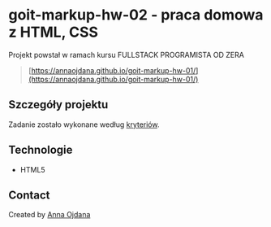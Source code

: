 # goit-markup-hw-02 - praca domowa z HTML, CSS

Projekt powstał w ramach kursu FULLSTACK PROGRAMISTA OD ZERA
> [https://annaojdana.github.io/goit-markup-hw-01/](https://annaojdana.github.io/goit-markup-hw-01/)

## Szczegóły projektu

Zadanie zostało wykonane według [kryteriów](https://github.com/goitacademy/html-css-homework/blob/master/1-html/README.pl.md). 

## Technologie
- HTML5

## Contact
Created by [Anna Ojdana](https://pl.linkedin.com/in/anna-ojdana-104b05225) 



